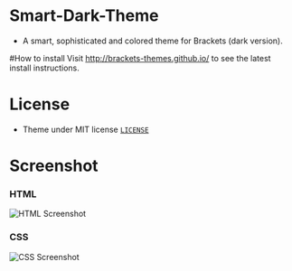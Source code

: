 # Smart-Dark-Theme
* A smart, sophisticated and colored theme for Brackets (dark version).

#How to install
Visit http://brackets-themes.github.io/ to see the latest install instructions.

# License
* Theme under MIT license [`LICENSE`](LICENSE)

# Screenshot

### HTML

![HTML Screenshot](https://github.com/Brackets-Themes/Smart-Dark-Theme/master/html.png)

### CSS

![CSS Screenshot](https://github.com/Brackets-Themes/Smart-Dark-Theme/master/css.png)
